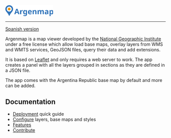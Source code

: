 <img width="150" src="../../styles/images/argenmap-banner.svg" alt="Argenmap" />

---
[Spanish version][README]

Argenmap is a map viewer developed by the [National Geographic Institute][IGN] under a free license which allow load base maps, overlay layers from WMS and WMTS services, GeoJSON files, query their data and add extensions.

It is based on [Leaflet][] and only requires a web server to work. The app creates a panel with all the layers grouped in sections as they are defined in a JSON file.

The app comes with the Argentina Republic base map by default and more can be added.

## Documentation
- [Deployment][] quick guide
- [Configure][] layers, base maps and styles
- [Features][]
- [Contribute][]

[IGN]: https://www.ign.gob.ar
[Leaflet]: https://leafletjs.com/
[README]: ../../../README.md
[Deployment]: deployment.md
[Configure]: configuration.md
[Features]: features.md
[Contribute]: contributing.md
